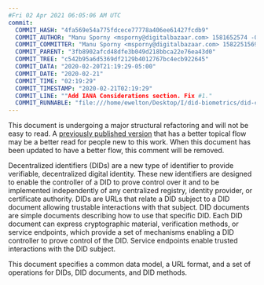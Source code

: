 ```yaml
---
#Fri 02 Apr 2021 06:05:06 AM UTC
commit:
  COMMIT_HASH: "4fa569e54a775fdcece77778a406ee61427fcdb9"
  COMMIT_AUTHOR: "Manu Sporny <msporny@digitalbazaar.com> 1581652574 -0500"
  COMMIT_COMMITTER: "Manu Sporny <msporny@digitalbazaar.com> 1582251569 -0500"
  COMMIT_PARENT: "3fb8902afcd48dfe3b049d218bbca22e76ea43d0"
  COMMIT_TREE: "c542b95a6d5369df2129b4012767bc4ecb922645"
  COMMIT_DATA: "2020-02-20T21:19:29-05:00"
  COMMIT_DATE: "2020-02-21"
  COMMIT_TIME: "02:19:29"
  COMMIT_TIMESTAMP: "2020-02-21T02:19:29"
  COMMIT_LINE: ""Add IANA Considerations section. Fix #1."
  COMMIT_RUNNABLE: "file:///home/ewelton/Desktop/I/did-biometrics/did-core-dataset/analysis/gitinfo/4fa569e54a775fdcece77778a406ee61427fcdb9/snapshot/index.html"
---
```


<section id="abstract">
<p class="issue">
This document is undergoing a major structural refactoring and will not be easy
to read. A <a href="https://www.w3.org/TR/2019/WD-did-core-20191209/">previously
published version</a> that has a better topical flow may be a better read for
people new to this work. When this document has been updated to have a
better flow, this comment will be removed.
    </p>
<p>
<a>Decentralized identifiers</a> (DIDs) are a new type of identifier to
provide verifiable, decentralized digital identity. These new identifiers are
designed to enable the controller of a <a>DID</a> to prove control over
it and to be implemented independently of any centralized registry, identity
provider, or certificate authority. <a>DIDs</a> are URLs that relate a
<a>DID subject</a> to a <a>DID document</a> allowing trustable interactions with
that subject. <a>DID documents</a> are simple documents describing how to use
that specific <a>DID</a>. Each <a>DID document</a> can express cryptographic
material, verification methods, or <a>service endpoints</a>, which provide a
set of mechanisms enabling a <a>DID controller</a> to prove control of the
<a>DID</a>. <a>Service endpoints</a> enable trusted interactions with the
<a>DID subject</a>.
    </p>
<p>
This document specifies a common data model, a URL format, and a set of
operations for <a>DIDs</a>, <a>DID documents</a>, and <a>DID methods</a>.
    </p>
</section>
